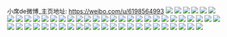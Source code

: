 小席de微博_主页地址: https://weibo.com/u/6198564993 
![](https://wx4.sinaimg.cn/mw2000/006LuxUJly1h9f1lk2rraj32c03401ky.jpg) 
![](https://wx4.sinaimg.cn/mw2000/006LuxUJly1h9bt7ioivwj32q220yb29.jpg) 
![](https://wx4.sinaimg.cn/mw2000/006LuxUJly1h9bsq4ammpj330t29mu0x.jpg) 
![](https://wx4.sinaimg.cn/mw2000/006LuxUJly1h9bsq5ntq1j31sc2dshdt.jpg) 
![](https://wx4.sinaimg.cn/mw2000/006LuxUJly1h9bsq4xl5lj31vl1g57wh.jpg) 
![](https://wx4.sinaimg.cn/mw2000/006LuxUJly1h9bsq6lpafj32c0340e82.jpg) 
![](https://wx4.sinaimg.cn/mw2000/006LuxUJly1h9bsq7t8pyj32c03407wi.jpg) 
![](https://wx4.sinaimg.cn/mw2000/006LuxUJly1h99pnoss8xj30zo14jn6g.jpg) 
![](https://wx4.sinaimg.cn/mw2000/006LuxUJly1h9865gsd2dj30zo1bctop.jpg) 
![](https://wx4.sinaimg.cn/mw2000/006LuxUJly1h977547x9qj30zo2567wh.jpg) 
![](https://wx4.sinaimg.cn/mw2000/006LuxUJly1h8wp6qjsmoj30js16tdil.jpg) 
![](https://wx4.sinaimg.cn/mw2000/006LuxUJly1h8rzhileclj32c03404qq.jpg) 
![](https://wx4.sinaimg.cn/mw2000/006LuxUJly1h8rzhh5uojj32c0340kjm.jpg) 
![](https://wx4.sinaimg.cn/mw2000/006LuxUJly1h8rzhkfs64j333z2bz1kz.jpg) 
![](https://wx4.sinaimg.cn/mw2000/006LuxUJly1h8rzhlzs6wj32c0340u0y.jpg) 
![](https://wx4.sinaimg.cn/mw2000/006LuxUJly1h8ro28jonbj32c0340b2c.jpg) 
![](https://wx4.sinaimg.cn/mw2000/006LuxUJly1h8ro2a2apgj328o2ybkjm.jpg) 
![](https://wx4.sinaimg.cn/mw2000/006LuxUJly1h8ro26cxpaj33402c07wj.jpg) 
![](https://wx4.sinaimg.cn/mw2000/006LuxUJly1h8r08m2kamj30zo2564qp.jpg) 
![](https://wx4.sinaimg.cn/mw2000/006LuxUJly1h8qi8mv4xfj30u01hcjvz.jpg) 
![](https://wx4.sinaimg.cn/mw2000/006LuxUJly1h8bskoehrnj30t01bkagq.jpg) 
![](https://wx4.sinaimg.cn/mw2000/006LuxUJly1h89a77xi68j30qo0k0n4k.jpg) 
![](https://wx4.sinaimg.cn/mw2000/006LuxUJly1h89a775wvzj30vr0nt0y2.jpg) 
![](https://wx4.sinaimg.cn/mw2000/006LuxUJly1h84tjb9819j30oz140ak9.jpg) 
![](https://wx4.sinaimg.cn/mw2000/006LuxUJly1h83ax1k72nj33402c0hdu.jpg) 
![](https://wx4.sinaimg.cn/mw2000/006LuxUJly1h83ax2o39kj30zo2564qp.jpg) 
![](https://wx4.sinaimg.cn/mw2000/006LuxUJly1h83ax3pw0kj324m2u6u0x.jpg) 
![](https://wx4.sinaimg.cn/mw2000/006LuxUJly1h83ax4yqy2j31qw2dr1ky.jpg) 
![](https://wx4.sinaimg.cn/mw2000/006LuxUJly1h82ldgz26tj32c0340u0y.jpg) 
![](https://wx4.sinaimg.cn/mw2000/006LuxUJly1h82ldt7fhvj32c03401ky.jpg) 
![](https://wx4.sinaimg.cn/mw2000/006LuxUJly1h82leg9r14j333y2bynpe.jpg) 
![](https://wx4.sinaimg.cn/mw2000/006LuxUJly1h82ldaqzkkj324o2li1ky.jpg) 
![](https://wx4.sinaimg.cn/mw2000/006LuxUJly1h81o2w0potj30tv16nq4u.jpg) 
![](https://wx4.sinaimg.cn/mw2000/006LuxUJly1h81o2wfuq2j30rt12ngnv.jpg) 
![](https://wx4.sinaimg.cn/mw2000/006LuxUJly1h81je09jtsj30zk16i1kx.jpg) 
![](https://wx4.sinaimg.cn/mw2000/006LuxUJly1h7x2y37uzgj30zo0n247x.jpg) 
![](https://wx4.sinaimg.cn/mw2000/006LuxUJly1h7scmjr9icj30zo256qi5.jpg) 
![](https://wx4.sinaimg.cn/mw2000/006LuxUJly1h7sbxaw1rcj30zo256al7.jpg) 
![](https://wx4.sinaimg.cn/mw2000/006LuxUJly1h7qf7wxnb8j32c03407wi.jpg) 
![](https://wx4.sinaimg.cn/mw2000/006LuxUJly1h7moi5v1yfj30uu1av102.jpg) 
![](https://wx4.sinaimg.cn/mw2000/006LuxUJly1h7cxj6jv17j30zo256n31.jpg) 
![](https://wx4.sinaimg.cn/mw2000/006LuxUJly1h77z7rli2vj32c0340qv5.jpg) 
![](https://wx4.sinaimg.cn/mw2000/006LuxUJly1h77cyf141bj30zo1a177s.jpg) 
![](https://wx4.sinaimg.cn/mw2000/006LuxUJly1h74w0hk41tj30hs0git94.jpg) 
![](https://wx4.sinaimg.cn/mw2000/006LuxUJly1h72kszhqpvj31k033ywve.jpg) 
![](https://wx4.sinaimg.cn/mw2000/006LuxUJly1h6y2nwfennj32c0340qv6.jpg) 
![](https://wx4.sinaimg.cn/mw2000/006LuxUJly1h6y2nuqitsj325a2zwhdx.jpg) 
![](https://wx4.sinaimg.cn/mw2000/006LuxUJly1h6vty8m90pj30j50qrwil.jpg) 
![](https://wx4.sinaimg.cn/mw2000/006LuxUJly1h6vty7oi5yj30m80gomzr.jpg) 
![](https://wx4.sinaimg.cn/mw2000/006LuxUJly1h6tiloh5i6j31zq2ke4qq.jpg) 
![](https://wx4.sinaimg.cn/mw2000/006LuxUJly1h6mdd9t77bj32c03401kx.jpg) 
![](https://wx4.sinaimg.cn/mw2000/006LuxUJly1h6lehefk4tj33402c0b2b.jpg) 
![](https://wx4.sinaimg.cn/mw2000/006LuxUJly1h6kbn2q2p6j32c0340qvb.jpg) 
![](https://wx4.sinaimg.cn/mw2000/006LuxUJly1h6kbmz9tccj30ru12oq3p.jpg) 

